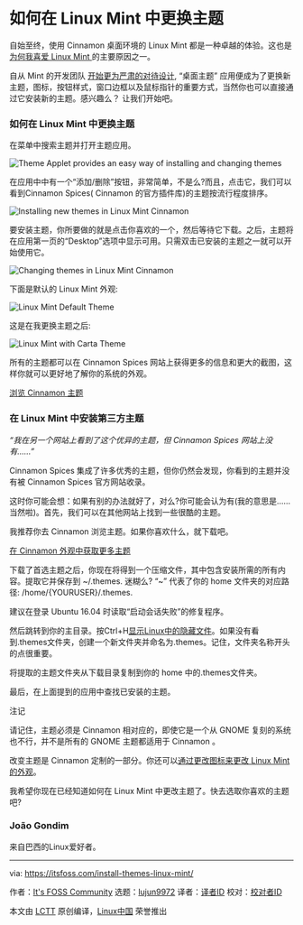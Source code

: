 [#]: collector: (lujun9972)
[#]: translator: (qfzy1233)
[#]: reviewer: ( )
[#]: publisher: ( )
[#]: url: ( )
[#]: subject: (How to Change Themes in Linux Mint)
[#]: via: (https://itsfoss.com/install-themes-linux-mint/)
[#]: author: (It's FOSS Community https://itsfoss.com/author/itsfoss/)

如何在 Linux Mint 中更换主题
======

自始至终，使用 Cinnamon 桌面环境的 Linux Mint 都是一种卓越的体验。这也是[为何我喜爱 Linux Mint ][1]的主要原因之一。

自从 Mint 的开发团队 [开始更为严肃的对待设计][2], “桌面主题” 应用便成为了更换新主题，图标，按钮样式，窗口边框以及鼠标指针的重要方式，当然你也可以直接通过它安装新的主题。感兴趣么？ 让我们开始吧。

### 如何在 Linux Mint 中更换主题

在菜单中搜索主题并打开主题应用。

![Theme Applet provides an easy way of installing and changing themes][3]

在应用中中有一个“添加/删除”按钮，非常简单，不是么?而且，点击它，我们可以看到Cinnamon Spices( Cinnamon 的官方插件库)的主题按流行程度排序。

![Installing new themes in Linux Mint Cinnamon][4]

要安装主题，你所要做的就是点击你喜欢的一个，然后等待它下载。之后，主题将在应用第一页的“Desktop”选项中显示可用。只需双击已安装的主题之一就可以开始使用它。

![Changing themes in Linux Mint Cinnamon][5]

下面是默认的 Linux Mint 外观:

![Linux Mint Default Theme][6]

这是在我更换主题之后:

![Linux Mint with Carta Theme][7]

所有的主题都可以在 Cinnamon Spices 网站上获得更多的信息和更大的截图，这样你就可以更好地了解你的系统的外观。

[浏览 Cinnamon 主题][8]

### 在 Linux Mint 中安装第三方主题

_“我在另一个网站上看到了这个优异的主题，但 Cinnamon Spices 网站上没有……”_

Cinnamon Spices 集成了许多优秀的主题，但你仍然会发现，你看到的主题并没有被 Cinnamon Spices 官方网站收录。 

这时你可能会想：如果有别的办法就好了，对么?你可能会认为有(我的意思是……当然啦)。首先，我们可以在其他网站上找到一些很酷的主题。

我推荐你去 Cinnamon 浏览主题。如果你喜欢什么，就下载吧。

[在 Cinnamon 外观中获取更多主题][9]

下载了首选主题之后，你现在将得到一个压缩文件，其中包含安装所需的所有内容。提取它并保存到 ~/.themes. 迷糊么?  “~” 代表了你的 home 文件夹的对应路径: /home/{YOURUSER}/.themes.

[][10]

建议在登录 Ubuntu 16.04 时读取“启动会话失败”的修复程序。

然后跳转到你的主目录。按Ctrl+H[显示Linux中的隐藏文件][11]。如果没有看到.themes文件夹，创建一个新文件夹并命名为.themes。记住，文件夹名称开头的点很重要。

将提取的主题文件夹从下载目录复制到你的 home 中的.themes文件夹。

最后，在上面提到的应用中查找已安装的主题。

注记

请记住，主题必须是 Cinnamon 相对应的，即使它是一个从 GNOME 复刻的系统也不行，并不是所有的 GNOME 主题都适用于 Cinnamon 。

改变主题是 Cinnamon 定制的一部分。你还可以[通过更改图标来更改 Linux Mint 的外观][12]。

我希望你现在已经知道如何在 Linux Mint 中更改主题了。快去选取你喜欢的主题吧?

### João Gondim

来自巴西的Linux爱好者。

--------------------------------------------------------------------------------

via: https://itsfoss.com/install-themes-linux-mint/

作者：[It's FOSS Community][a]
选题：[lujun9972][b]
译者：[译者ID](https://github.com/译者ID)
校对：[校对者ID](https://github.com/校对者ID)

本文由 [LCTT](https://github.com/LCTT/TranslateProject) 原创编译，[Linux中国](https://linux.cn/) 荣誉推出

[a]: https://itsfoss.com/author/itsfoss/
[b]: https://github.com/lujun9972
[1]: https://itsfoss.com/tiny-features-linux-mint-cinnamon/
[2]: https://itsfoss.com/linux-mint-new-design/
[3]: https://i1.wp.com/itsfoss.com/wp-content/uploads/2019/09/install-theme-linux-mint-1.jpg?resize=800%2C625&ssl=1
[4]: https://i0.wp.com/itsfoss.com/wp-content/uploads/2019/09/install-theme-linux-mint-2.jpg?resize=800%2C625&ssl=1
[5]: https://i1.wp.com/itsfoss.com/wp-content/uploads/2019/09/install-theme-linux-mint-3.jpg?resize=800%2C450&ssl=1
[6]: https://i2.wp.com/itsfoss.com/wp-content/uploads/2019/09/linux-mint-default-theme.jpg?resize=800%2C450&ssl=1
[7]: https://i2.wp.com/itsfoss.com/wp-content/uploads/2019/09/linux-mint-carta-theme.jpg?resize=800%2C450&ssl=1
[8]: https://cinnamon-spices.linuxmint.com/themes
[9]: https://www.cinnamon-look.org/
[10]: https://itsfoss.com/failed-to-start-session-ubuntu-14-04/
[11]: https://itsfoss.com/hide-folders-and-show-hidden-files-in-ubuntu-beginner-trick/
[12]: https://itsfoss.com/install-icon-linux-mint/
